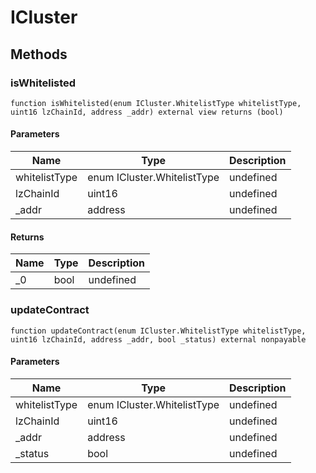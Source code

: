 # ICluster









## Methods

### isWhitelisted

```solidity
function isWhitelisted(enum ICluster.WhitelistType whitelistType, uint16 lzChainId, address _addr) external view returns (bool)
```





#### Parameters

| Name | Type | Description |
|---|---|---|
| whitelistType | enum ICluster.WhitelistType | undefined |
| lzChainId | uint16 | undefined |
| _addr | address | undefined |

#### Returns

| Name | Type | Description |
|---|---|---|
| _0 | bool | undefined |

### updateContract

```solidity
function updateContract(enum ICluster.WhitelistType whitelistType, uint16 lzChainId, address _addr, bool _status) external nonpayable
```





#### Parameters

| Name | Type | Description |
|---|---|---|
| whitelistType | enum ICluster.WhitelistType | undefined |
| lzChainId | uint16 | undefined |
| _addr | address | undefined |
| _status | bool | undefined |




